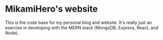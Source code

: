 # MikamiHero's website

This is the code base for my personal blog and website. It's really just an exercise in developing with the MERN stack (MongoDB, Express, React, and Node).
